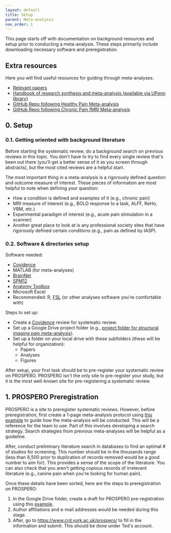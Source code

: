 ```yaml
---
layout: default
title: Setup
parent: Meta-analysis
nav_order: 1
---
```


This page starts off with documentation on background resources and setup prior to conducting a meta-analysis. These steps primarily include downloading necessary software and preregistration.

## Extra resources
Here you will find useful resources for guiding through meta-analyses.
* [Relevant papers](https://drive.google.com/open?id=1ubpni1QiCSlF9SR-w9KDOmQhimdosFJB)
* [Handbook of research synthesis and meta-analysis (available via UPenn library)](https://upenn.alma.exlibrisgroup.com/discovery/openurl?institution=01UPENN_INST&vid=01UPENN_INST:Services&%3Fctx_ver=Z39.88-2004&ctx_enc=info:ofi%2Fenc:UTF-8&rfr_id=info:sid%2Fsummon.serialssolutions.com&rft_val_fmt=info:ofi%2Ffmt:kev:mtx:book&rft.genre=book&rft.title=The%20Handbook%20of%20Research%20Synthesis%20and%20Meta-Analysis&rft.au=Cooper,%20Harris&rft.au=Hedges,%20Larry%20V&rft.au=Valentine,%20Jeffrey%20C&rft.date=2019-01-01&rft.pub=Russell%20Sage%20Foundation&rft.isbn=9780871541635&rft.externalDocID=EBC4416794)
* [GitHub Repo following Healthy Pain Meta-analysis](https://github.com/PennBBL/Xu_PainHealthy)
* [GitHub Repo following Chronic Pain fMRI Meta-analysis](https://github.com/PennLINC/Xu_fMRIChronicPain)

## 0. Setup
### 0.1. Getting oriented with background literature
Before starting the systematic review, do a background search on previous reviews in this topic. You don't have to try to find every single review that's been out there (you'll get a better sense of it as you screen through abstracts), but the most cited reviews are a helpful start.

The most important thing in a meta-analysis is a rigorously defined question and outcome measure of interest. These pieces of information are most helpful to note when defining your question:
* How a condition is defined and examples of it (e.g., chronic pain)
* MRI measure of interest (e.g., BOLD response to a task, ALFF, ReHo, VBM, etc.)
* Experimental paradigm of interest (e.g., acute pain stimulation in a scanner)
* Another great place to look at is any professional society sites that have rigorously defined certain conditions (e.g., pain as defined by IASP).

### 0.2. Software & directories setup
Software needed:
* [Covidence](https://covidence.org)
* MATLAB (for meta-analyses)
* [BrainNet](https://www.nitrc.org/projects/bnv/)
* [SPM12](https://www.fil.ion.ucl.ac.uk/spm/software/spm12/)
* [Anatomy Toolbox](https://www.fz-juelich.de/inm/inm-1/EN/Forschung/_docs/SPMAnatomyToolbox/SPMAnatomyToolbox_node.html)
* Microsoft Excel
* Recommended: R, [FSL](https://fsl.fmrib.ox.ac.uk/fsl/fslwiki/FslInstallation) (or other analyses software you're comfortable with)

Steps to set up:
* Create a [Covidence](https://covidence.org) review for systematic review.
* Set up a Google Drive project folder (e.g., [project folder for structural imaging pain meta-analysis](https://drive.google.com/drive/folders/1PGEEAQZ8yxuuAe9d-Eoypri8jHgC1KiX?usp=sharing)).
* Set up a folder on your local drive with these subfolders (these will be helpful for organization):
  * Papers
  * Analyses
  * Figures

After setup, your first task should be to pre-register your systematic review on PROSPERO. PROSPERO isn't the only site to pre-register your study, but it is the most well-known site for pre-registering a systematic review.

## 1. PROSPERO Preregistration
PROSPERO is a site to preregister systematic reviews. However, before preregistration, first create a 1-page meta-analysis protocol using [this example](https://docs.google.com/document/d/1u9sNYLe6TRYjZZXONG4-kV1IN8ifEuI3IcWIqoxnsks/edit?usp=sharing) to guide how the meta-analysis will be conducted. This will be a reference for the team to use. Part of this involves developing a search strategy. Search strategies from previous meta-analyses will be helpful as a guideline.

After, conduct preliminary literature search in databases to find an optimal # of studies for screening. This number should be in the thousands range (less than 8,500 prior to duplication of records removed would be a good number to aim for). This provides a sense of the scope of the literature. You can also check that you aren't getting copious records of irrelevant literature (e.g., canine pain when you're looking for human pain).

Once these details have been sorted, here are the steps to preregistration on PROSPERO:
1. In the Google Drive folder, create a draft for PROSPERO pre-registration using this [example](https://docs.google.com/document/d/1ew8RTarLlr7mrg6kflPn-7utQVlnkslRxu4juigHl2A/edit?usp=sharing).
2. Author affiliations and e-mail addresses would be needed during this stage.
3. After, go to https://www.crd.york.ac.uk/prospero/ to fill in the information and submit. This should be done under Ted's account.
